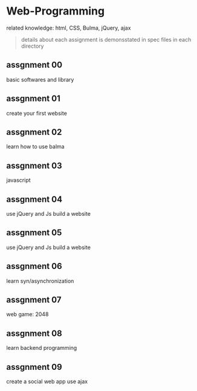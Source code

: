 # Web-Programming
related knowledge:
html, CSS, Bulma, jQuery, ajax
>details about each assignment is demonsstated in spec files in each directory
## assgnment 00
basic softwares and library
## assgnment 01
create your first website
## assgnment 02
learn how to use balma
## assgnment 03
javascript
## assgnment 04
use jQuery and Js build a website
## assgnment 05
use jQuery and Js build a website
## assgnment 06
learn syn/asynchronization
## assgnment 07
web game: 2048
## assgnment 08
learn backend programming
## assgnment 09
create a social web app use ajax
